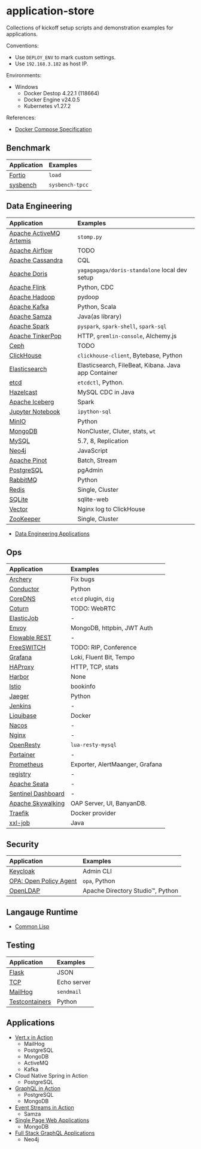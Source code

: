 # application-store
Collections of kickoff setup scripts and demonstration examples for applications.

Conventions:

- Use `DEPLOY_ENV` to mark custom settings.
- Use `192.168.3.182` as host IP.

Environments:

- Windows
  - Docker Destop 4.22.1 (118664)
  - Docker Engine v24.0.5
  - Kubernetes v1.27.2

References:
- [Docker Compose Specification](https://github.com/compose-spec/compose-spec)

## Benchmark

| Application                                  | Examples        |
| :------------------------------------------- | :-------------- |
| [Fortio](./benchmark/fortio/fortio.md)       | `load`          |
| [sysbench](./benchmark/sysbench/sysbench.md) | `sysbench-tpcc` |

## Data Engineering

| Application                                                      | Examples                                            |
| :--------------------------------------------------------------- | :-------------------------------------------------- |
| [Apache ActiveMQ Artemis](./data-engineering/activemq/README.md) | `stomp.py`                                          |
| [Apache Airflow](./data-engineering/airflow/airflow.md)          | TODO                                                |
| [Apache Cassandra](./data-engineering/cassandra/README.md)       | CQL                                                 |
| [Apache Doris](./data-engineering/doris/doris.md)                | `yagagagaga/doris-standalone` local dev setup       |
| [Apache Flink](./data-engineering/flink/flink.md)                | Python, CDC                                         |
| [Apache Hadoop](./data-engineering/hadoop/README.md)             | pydoop                                              |
| [Apache Kafka](./data-engineering/kafka/kafka.md)                | Python, Scala                                       |
| [Apache Samza](./data-engineering/samza/README.md)               | Java(as library)                                    |
| [Apache Spark](./data-engineering/spark/spark.md)                | `pyspark`, `spark-shell`, `spark-sql`               |
| [Apache TinkerPop](./data-engineering/tinkerpop/README.md)       | HTTP, `gremlin-console`, Alchemy.js                 |
| [Ceph](./data-engineering/ceph/README.md)                        | TODO                                                |
| [ClickHouse](./data-engineering/clickhouse/README.md)            | `clickhouse-client`, Bytebase, Python               |
| [Elasticsearch](./data-engineering/elastic/elastic.md)           | Elasticsearch, FileBeat, Kibana. Java app Container |
| [etcd](./data-engineering/etcd/etcd.md)                          | `etcdctl`, Python.                                  |
| [Hazelcast](./data-engineering/hazelcast/README.md)              | MySQL CDC in Java                                   |
| [Apache Iceberg](./data-engineering/iceberg/README.md)           | Spark                                               |
| [Jupyter Notebook](./data-engineering/jupyter/jupyter.md)        | `ipython-sql`                                       |
| [MinIO](./data-engineering/minio/minio.md)                       | Python                                              |
| [MongoDB](./data-engineering/mongodb/README.md)                  | NonCluster, Cluter, stats, `wt`                     |
| [MySQL](./data-engineering/mysql/README.md)                      | 5.7, 8, Replication                                 |
| [Neo4j](./data-engineering/neo4j/README.md)                      | JavaScript                                          |
| [Apache Pinot](./data-engineering/pinot/README.md)               | Batch, Stream                                       |
| [PostgreSQL](./data-engineering/postgresql/README.md)            | pgAdmin                                             |
| [RabbitMQ](./data-engineering/rabbitmq/rabbitmq.md)              | Python                                              |
| [Redis](./data-engineering/redis/README.md)                      | Single, Cluster                                     |
| [SQLite](./data-engineering/sqlite/README.md)                    | sqlite-web                                          |
| [Vector](./data-engineering/vector/README.md)                    | Nginx log to ClickHouse                             |
| [ZooKeeper](./data-engineering/zookeeper/zookeeper.md)           | Single, Cluster                                     |

- [Data Engineering Applications](./data-engineering/_applications/README.md)

## Ops

| Application                                         | Examples                        |
| :-------------------------------------------------- | :------------------------------ |
| [Archery](./ops/archery/archery.md)                 | Fix bugs                        |
| [Conductor](./ops/conductor/conductor.md)           | Python                          |
| [CoreDNS](./ops/coredns/coredns.md)                 | `etcd` plugin, `dig`            |
| [Coturn](./ops/coturn/coturn.md)                    | TODO: WebRTC                    |
| [ElasticJob](./ops/elasticjob/elasticjob.md)        | -                               |
| [Envoy](./ops/envoy/envoy.md)                       | MongoDB, httpbin, JWT Auth      |
| [Flowable REST](./ops/flowable/flowable.md)         | -                               |
| [FreeSWITCH](./ops/freeswitch/freeswitch.md)        | TODO: RIP, Conference           |
| [Grafana](./ops/grafana/grafana.md)                 | Loki, Fluent Bit, Tempo         |
| [HAProxy](./ops/haproxy/haproxy.md)                 | HTTP, TCP, stats                |
| [Harbor](./ops/harbor/harbor.md)                    | None                            |
| [Istio](./ops/istio/istio.md)                       | bookinfo                        |
| [Jaeger](./ops/jaeger/jaeger.md)                    | Python                          |
| [Jenkins](./ops/jenkins/jenkins.md)                 | -                               |
| [Liquibase](./ops/liquibase/liquibase.md)           | Docker                          |
| [Nacos](./ops/nacos/nacos.md)                       | -                               |
| [Nginx](./ops/nginx/nginx.md)                       | -                               |
| [OpenResty](./ops/openresty/openresty.md)           | `lua-resty-mysql`               |
| [Portainer](./ops/portainer/portainer.md)           | -                               |
| [Prometheus](./ops/prometheus/prometheus.md)        | Exporter, AlertMaanger, Grafana |
| [registry](./ops/registry/registry.md)              | -                               |
| [Apache Seata](./ops/seata/seata.md)                | -                               |
| [Sentinel Dashboard](./ops/sentinel/sentinel.md)    | -                               |
| [Apache Skywalking](./ops/skywalking/skywalking.md) | OAP Server, UI, BanyanDB.       |
| [Traefik](./ops/traefik/traefik.md)                 | Docker provider                 |
| [xxl-job](./ops/xxljob/xxljob.md)                   | Java                            |

## Security

| Application                                     | Examples                         |
| :---------------------------------------------- | :------------------------------- |
| [Keycloak](./security/keycloak/keycloak.md)     | Admin CLI                        |
| [OPA: Open Policy Agent](./security/opa/opa.md) | `opa`, Python                    |
| [OpenLDAP](./security/openldap/openldap.md)     | Apache Directory Studio™, Python |

## Langauge Runtime

- [Common Lisp](./language-runtime/common-lisp/README.md)

## Testing

| Application                                                  | Examples    |
| :----------------------------------------------------------- | :---------- |
| [Flask](./testing/flask/flask.md)                            | JSON        |
| [TCP](./testing/tcp-echo/README.md)                          | Echo server |
| [MailHog](./testing/mailhog/mailhog.md)                      | `sendmail`  |
| [Testcontainers](./testing/testcontainers/testcontainers.md) | Python      |

## Applications

- [Vert.x in Action](https://github.com/zhoujiagen/learning-cloudnative/tree/main/compute/java-reactive/vertx/vertx-in-action-application/ops/components)
  - MailHog
  - PostgreSQL
  - MongoDB
  - ActiveMQ
  - Kafka
- Cloud Native Spring in Action
  - PostgreSQL
- [GraphQL in Action](https://github.com/zhoujiagen/learning-cloudnative/tree/main/networking/graphql/ex-azdev/ops)
  - PostgreSQL
  - MongoDB
- [Event Streams in Action](https://github.com/zhoujiagen/learning-cloudnative/tree/main/compute/event-streams/event-streams-in-action)
  - Samza
- [Single Page Web Applications](https://github.com/zhoujiagen/learning-frontend-stack/tree/main/spa/spa-server/ops)
  - MongoDB
- [Full Stack GraphQL Applications](https://github.com/zhoujiagen/learning-cloudnative/tree/main/networking/graphql/full-stack-graphql-applications)
  - Neo4j